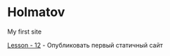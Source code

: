 # Holmatov
My first site

[Lesson - 12](https://holmatovsh.github.io/lesson/Bootstrap.html) - Опубликовать первый статичный сайт 
